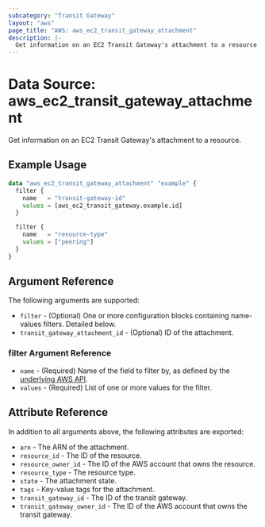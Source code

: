 ```yaml
---
subcategory: "Transit Gateway"
layout: "aws"
page_title: "AWS: aws_ec2_transit_gateway_attachment"
description: |-
  Get information on an EC2 Transit Gateway's attachment to a resource
---
```


# Data Source: aws_ec2_transit_gateway_attachment

Get information on an EC2 Transit Gateway's attachment to a resource.

## Example Usage

```terraform
data "aws_ec2_transit_gateway_attachment" "example" {
  filter {
    name   = "transit-gateway-id"
    values = [aws_ec2_transit_gateway.example.id]
  }

  filter {
    name   = "resource-type"
    values = ["peering"]
  }
}
```

## Argument Reference

The following arguments are supported:

* `filter` - (Optional) One or more configuration blocks containing name-values filters. Detailed below.
* `transit_gateway_attachment_id` - (Optional) ID of the attachment.

### filter Argument Reference

* `name` - (Required) Name of the field to filter by, as defined by the [underlying AWS API](https://docs.aws.amazon.com/AWSEC2/latest/APIReference/API_DescribeTransitGatewayAttachments.html).
* `values` - (Required) List of one or more values for the filter.

## Attribute Reference

In addition to all arguments above, the following attributes are exported:

* `arn` - The ARN of the attachment.
* `resource_id` - The ID of the resource.
* `resource_owner_id` - The ID of the AWS account that owns the resource.
* `resource_type` - The resource type.
* `state` - The attachment state.
* `tags` - Key-value tags for the attachment.
* `transit_gateway_id` - The ID of the transit gateway.
* `transit_gateway_owner_id` - The ID of the AWS account that owns the transit gateway.
